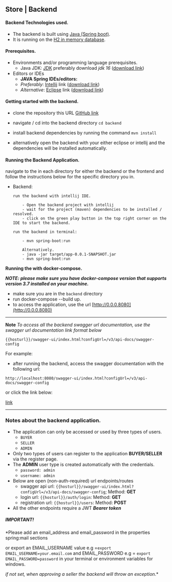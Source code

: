 ## Store | Backend

#### Backend Technologies used.

- The backend is built using [Java (Spring boot)](https://spring.io/projects/spring-boot).
- It is running on the [H2 in memory database](https://www.h2database.com/html/main.html).

#### Prerequisites.

- Environments and/or programming language prerequisites.
    - Java JDK: [JDK](https://www.oracle.com/java/technologies/downloads/) preferably download _jdk
      16_ ([download link](https://www.oracle.com/java/technologies/downloads/))
- Editors or IDEs
    - **JAVA Spring IDEs/editors:**
    - _Preferably_: [Intellij](https://www.jetbrains.com/idea/download/)
      link ([download link](https://www.jetbrains.com/idea/))
    - _Alternative_: [Eclipse](https://www.eclipse.org/downloads/)
      link ([download link](https://www.eclipse.org/downloads/))

#### Getting started with the backend.

- clone the repository this URL [GitHub link](https://github.com/FahdJamy/mazon-store)

- navigate / cd into the backend directory `cd backend`
- install backend dependencies by running the command `mvn install`
- alternatively open the backend with your either eclipse or intellij and the dependencies will be installed
  automatically.

#### Running the Backend Application.

navigate to the in each directory for either the backend or the frontend and follow the instructions below for the
specific directory you in.

- Backend:
    ````
    run the backend with intellij IDE.
  
        - Open the backend project with intellij
        - wait for the project (maven) dependencies to be installed / resolved.
        - click on the green play button in the top right corner on the IDE to start the backend.
  
    run the backend in terminal:
  
        - mvn spring-boot:run
  
        Alternatively.
        - java -jar target/app-0.0.1-SNAPSHOT.jar
        - mvn spring-boot:run
    ````

**Running the with docker-compose.**

_**NOTE: please make sure you have docker-compose version that supports version 3.7 installed on your machine.**_

- make sure you are in the `backend` directory
- run docker-compose --build up.
- to access the application, use the url [http://0.0.0.8080](http://0.0.0.8080)

----
**Note**
_To access all the backend swagger url documentation, use the swagger url documentation link format below_

`{{hosturl}}/swagger-ui/index.html?configUrl=/v3/api-docs/swagger-config`

For example:
- after running the backend, access the swagger documentation with the following url:
````
http://localhost:8080/swagger-ui/index.html?configUrl=/v3/api-docs/swagger-config
````

or click the link below:

[link](http://localhost:8080/swagger-ui/index.html?configUrl=/v3/api-docs/swagger-config)

-----

### Notes about the backend application.

- The application can only be accessed or used by three types of users.
    - `BUYER`
    - `SELLER`
    - `ADMIN`
- Only two types of users can register to the application **BUYER/SELLER** via the register page.
- The **ADMIN** user type is created automatically with the credentials.
    - `password: admin`
    - `username: admin`
- Below are open (non-auth-required) url endpoints/routes
  - swagger api url: `{{hosturl}}/swagger-ui/index.html?configUrl=/v3/api-docs/swagger-config`; Method: **GET**
  - login url: `{{hosturl}}/auth/login`: Method: **GET**
  - registration url: `{{hosturl}}/users`: Method: **POST**
- All the other endpoints require a JWT **_Bearer token_**

##### IMPORTANT!
*Please add an email_address and email_password in the properties spring:mail sections

or export an EMAIL_USERNAME value e.g =`export EMAIL_USERNAME=your.email.com` and EMAIL_PASSWORD e.g = 
`export EMAIL_PASSWORD=password` in your terminal or environment variables for windows.

_if not set, when approving a seller the backend will throw an exception_.*
